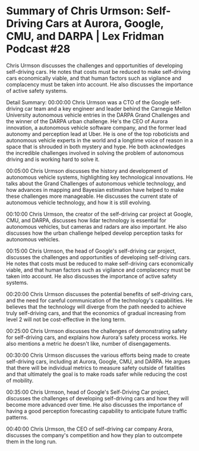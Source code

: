 # Summary of Chris Urmson: Self-Driving Cars at Aurora, Google, CMU, and DARPA | Lex Fridman Podcast #28

Chris Urmson discusses the challenges and opportunities of developing self-driving cars. He notes that costs must be reduced to make self-driving cars economically viable, and that human factors such as vigilance and complacency must be taken into account. He also discusses the importance of active safety systems.

Detail Summary: 
00:00:00
Chris Urmson was a CTO of the Google self-driving car team and a key engineer and leader behind the Carnegie Mellon University autonomous vehicle entries in the DARPA Grand Challenges and the winner of the DARPA urban challenge. He's the CEO of Aurora innovation, a autonomous vehicle software company, and the former lead autonomy and perception lead at Uber. He is one of the top roboticists and autonomous vehicle experts in the world and a longtime voice of reason in a space that is shrouded in both mystery and hype. He both acknowledges the incredible challenges involved in solving the problem of autonomous driving and is working hard to solve it.

00:05:00
Chris Urmson discusses the history and development of autonomous vehicle systems, highlighting key technological innovations. He talks about the Grand Challenges of autonomous vehicle technology, and how advances in mapping and Bayesian estimation have helped to make these challenges more manageable. He discusses the current state of autonomous vehicle technology, and how it is still evolving.

00:10:00
Chris Urmson, the creator of the self-driving car project at Google, CMU, and DARPA, discusses how lidar technology is essential for autonomous vehicles, but cameras and radars are also important. He also discusses how the urban challenge helped develop perception tasks for autonomous vehicles.

00:15:00
Chris Urmson, the head of Google's self-driving car project, discusses the challenges and opportunities of developing self-driving cars. He notes that costs must be reduced to make self-driving cars economically viable, and that human factors such as vigilance and complacency must be taken into account. He also discusses the importance of active safety systems.

00:20:00
Chris Urmson discusses the potential benefits of self-driving cars, and the need for careful communication of the technology's capabilities. He believes that the technology will diverge from the path needed to achieve truly self-driving cars, and that the economics of gradual increasing from level 2 will not be cost-effective in the long term.

00:25:00
Chris Urmson discusses the challenges of demonstrating safety for self-driving cars, and explains how Aurora's safety process works. He also mentions a metric he doesn't like, number of disengagements.

00:30:00
Chris Urmson discusses the various efforts being made to create self-driving cars, including at Aurora, Google, CMU, and DARPA. He argues that there will be individual metrics to measure safety outside of fatalities and that ultimately the goal is to make roads safer while reducing the cost of mobility.

00:35:00
Chris Urmson, head of Google's Self-Driving Car project, discusses the challenges of developing self-driving cars and how they will become more advanced over time. He also discusses the importance of having a good perception forecasting capability to anticipate future traffic patterns.

00:40:00
Chris Urmson, the CEO of self-driving car company Arora, discusses the company's competition and how they plan to outcompete them in the long run.

